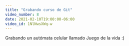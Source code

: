 ```yaml
---
title: "Grabando curso de Git"
video_number: 8
date: 2021-02-10T19:00:00-06:00
video_id: 1NlNwsXWq-w
---
```


Grabando un autómata celular llamado Juego de la vida :)

